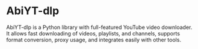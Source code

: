# AbiYT-dlp
AbiYT-dlp is a Python library with full-featured YouTube video downloader. It allows fast downloading of videos, playlists, and channels, supports format conversion, proxy usage, and integrates easily with other tools.
